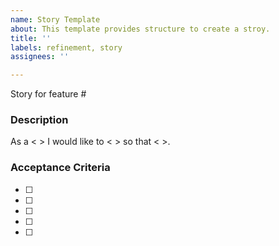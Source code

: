 ```yaml
---
name: Story Template
about: This template provides structure to create a stroy.
title: ''
labels: refinement, story
assignees: ''

---
```


Story for feature #

### Description
As a < > I would like to < > so that < >.

### Acceptance Criteria

- [ ] 
- [ ] 
- [ ] 
- [ ] 
- [ ]
